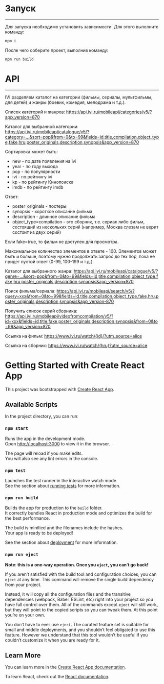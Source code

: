# Запуск
------------------------
Для запуска необходимо установить зависимости. Для этого выполните команду:
```bash
npm i
```
После чего соберите проект, выполнив команду:
```bash
npm run build
```
# API
-----------------------
IVI разделяем каталог на категории (фильмы, сериалы, мультфильмы, для детей) и жанры (боевик, комедия, мелодрама и т.д.).

Список категорий и жанров:
https://api.ivi.ru/mobileapi/categories/v5/?app_version=870

Каталог для выбранной категории:
https://api.ivi.ru/mobileapi/catalogue/v5/?category=...&sort=pop&from=0&to=99&fields=id,title,compilation,object_type,fake,hru,poster_originals,description,synopsis&app_version=870

Сортировка может быть:
- new - по дате появления на ivi
- year - по году выхода
- pop - по популярности
- ivi - по рейтингу ivi
- kp - по рейтингу Кинопоиска
- imdb - по рейтингу imdb

Ответ:
- poster_originals - постеры
- synopsis - короткое описание фильма
- description - длинное описание фильма
- object_type=compilation - это сборник, т.е. сериал либо фильм, состоящий из нескольких серий (например, Москва слезам не верит состоит из двух серий)

Если fake=true, то фильм не доступен для просмотра.

Максимальное количество элементов в ответе - 100. Элементов может быть и больше, поэтому нужно продолжать запрос до тех пор, пока не придет пустой ответ (0-99, 100-199 и т.д.).

Каталог для выбранного жанра:
https://api.ivi.ru/mobileapi/catalogue/v5/?genre=...&sort=pop&from=0&to=99&fields=id,title,compilation,object_type,fake,hru,poster_originals,description,synopsis&app_version=870

Поиск фильма/сериала:
https://api.ivi.ru/mobileapi/search/v5/?query=xxx&from=0&to=99&fields=id,title,compilation,object_type,fake,hru,poster_originals,description,synopsis&app_version-870

Получить список серий сборника:
https://api.ivi.ru/mobileapi/videofromcompilation/v5/?id=xxx&fields=id,title,fake,poster_originals,description,synopsis&from=0&to=99&app_version=870

Ссылка на фильм:
https://www.ivi.ru/watch/{id}/?utm_source=alice

Ссылка на сборник:
https://www.ivi.ru/watch/{hru}?utm_source=alice

# Getting Started with Create React App

This project was bootstrapped with [Create React App](https://github.com/facebook/create-react-app).

## Available Scripts

In the project directory, you can run:

### `npm start`

Runs the app in the development mode.\
Open [http://localhost:3000](http://localhost:3000) to view it in the browser.

The page will reload if you make edits.\
You will also see any lint errors in the console.

### `npm test`

Launches the test runner in the interactive watch mode.\
See the section about [running tests](https://facebook.github.io/create-react-app/docs/running-tests) for more information.

### `npm run build`

Builds the app for production to the `build` folder.\
It correctly bundles React in production mode and optimizes the build for the best performance.

The build is minified and the filenames include the hashes.\
Your app is ready to be deployed!

See the section about [deployment](https://facebook.github.io/create-react-app/docs/deployment) for more information.

### `npm run eject`

**Note: this is a one-way operation. Once you `eject`, you can’t go back!**

If you aren’t satisfied with the build tool and configuration choices, you can `eject` at any time. This command will remove the single build dependency from your project.

Instead, it will copy all the configuration files and the transitive dependencies (webpack, Babel, ESLint, etc) right into your project so you have full control over them. All of the commands except `eject` will still work, but they will point to the copied scripts so you can tweak them. At this point you’re on your own.

You don’t have to ever use `eject`. The curated feature set is suitable for small and middle deployments, and you shouldn’t feel obligated to use this feature. However we understand that this tool wouldn’t be useful if you couldn’t customize it when you are ready for it.

## Learn More

You can learn more in the [Create React App documentation](https://facebook.github.io/create-react-app/docs/getting-started).

To learn React, check out the [React documentation](https://reactjs.org/).
